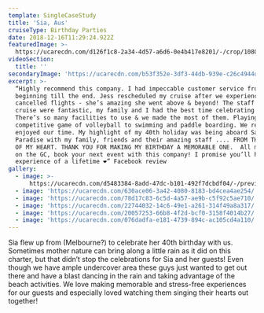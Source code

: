 ```yaml
---
template: SingleCaseStudy
title: 'Sia, Aus'
cruiseType: Birthday Parties
date: 2018-12-16T11:29:24.922Z
featuredImage: >-
  https://ucarecdn.com/d126f1c8-2a34-4d57-a6d6-0e4b417e8201/-/crop/1080x1067/0,0/-/preview/
videoSection:
  title: ''
secondaryImage: 'https://ucarecdn.com/b53f352e-3df3-44db-939e-c26c4944dd76/-/preview/'
excerpt: >-
  “Highly recommend this company. I had impeccable customer service from
  beginning till the end. Jess rescheduled my cruise after we experienced
  cancelled flights - she’s amazing she went above & beyond! The staff on the
  cruise were fantastic, my family and I had the best time celebrating my 40th.
  There’s so many facilities to use & we made the most of them. Playing a
  competitive game of volleyball to swimming and paddle boarding. We really
  enjoyed our time. My highlight of my 40th holiday was being aboard Sailing in
  Paradise with my family, friends and their amazing staff .... FROM THE BOTTOM
  OF MY HEART. THANK YOU FOR MAKING MY BIRTHDAY A MEMORABLE ONE.  All my friends
  on the GC, book your next event with this company! I promise you’ll have the
  experience of a lifetime ❤️” Facebook review
gallery:
  - image: >-
      https://ucarecdn.com/d5483384-8add-47dc-b101-492f7dcbdf04/-/preview/-/enhance/60/
  - image: 'https://ucarecdn.com/630ace06-3a42-4080-8183-bd4cea4ae254/'
  - image: 'https://ucarecdn.com/78d17c83-6c5d-4a57-ae9b-c5f92c5ae710/'
  - image: 'https://ucarecdn.com/22744032-14c6-49e1-a261-314f49a8a317/'
  - image: 'https://ucarecdn.com/20057253-66b8-4f2d-bcf0-3158f4014b27/'
  - image: 'https://ucarecdn.com/076dadfa-e181-4739-894c-ac105cd4a110/'
---
```

Sia flew up from (Melbourne?) to celebrate her 40th birthday with us. Sometimes mother nature can bring along a little rain as it did on this charter, but that didn’t stop the celebrations for Sia and her guests! Even though we have ample undercover area these guys just wanted to get out there and have a blast dancing in the rain and taking advantage of the beach activities. We love making memorable and stress-free experiences for our guests and especially loved watching them singing their hearts out together!
